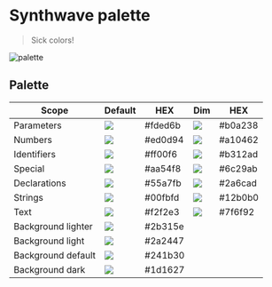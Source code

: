 # Synthwave palette
> Sick colors!

![palette](https://github.com/vikpe/synthwave/blob/main/palette.png?raw=true)

## Palette 

Scope | Default | HEX | Dim | HEX
--- | --- | --- | --- | ---
Parameters | ![](https://via.placeholder.com/35/fded6b/?text=+) | #fded6b | ![](https://via.placeholder.com/35/b0a238/?text=+) | #b0a238
Numbers | ![](https://via.placeholder.com/35/ed0d94/?text=+) | #ed0d94 | ![](https://via.placeholder.com/35/a10462/?text=+) | #a10462
Identifiers | ![](https://via.placeholder.com/35/ff00f6/?text=+) | #ff00f6 | ![](https://via.placeholder.com/35/b312ad/?text=+) | #b312ad
Special | ![](https://via.placeholder.com/35/aa54f8/?text=+) | #aa54f8 | ![](https://via.placeholder.com/35/6c29ab/?text=+) | #6c29ab
Declarations | ![](https://via.placeholder.com/35/55a7fb/?text=+) | #55a7fb | ![](https://via.placeholder.com/35/2a6cad/?text=+) | #2a6cad
Strings | ![](https://via.placeholder.com/35/00fbfd/?text=+) | #00fbfd | ![](https://via.placeholder.com/35/12b0b0/?text=+) | #12b0b0
Text | ![](https://via.placeholder.com/35/f2f2e3/?text=+) | #f2f2e3  | ![](https://via.placeholder.com/35/7f6f92/?text=+) | #7f6f92
Background lighter | ![](https://via.placeholder.com/35/2b315e/?text=+) | #2b315e
Background light | ![](https://via.placeholder.com/35/2a2447/?text=+) | #2a2447
Background default | ![](https://via.placeholder.com/35/241b30/?text=+) | #241b30
Background dark | ![](https://via.placeholder.com/35/1d1627/?text=+) | #1d1627
